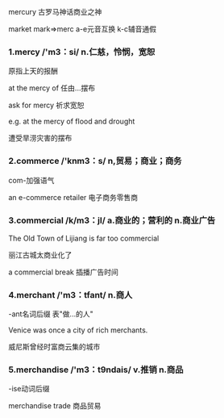 <!-- ---
title: 自定义 Vue 页面
--- -->
mercury  古罗马神话商业之神

market  mark=>merc a-e元音互换 k-c辅音通假

### 1.mercy /'m3：si/ n.仁慈，怜悯，宽恕
原指上天的报酬

at the mercy of 任由...摆布

ask for mercy 祈求宽恕

e.g. at the mercy of flood and drought

遭受旱涝灾害的摆布

### 2.commerce  /'knm3：s/ n,贸易；商业；商务 
com-加强语气

an e-commerce retailer  电子商务零售商

### 3.commercial /k/m3：jl/ a.商业的；营利的 n.商业广告

The Old Town of Lijiang is far too commercial

丽江古城太商业化了

a commercial break  插播广告时间

### 4.merchant /'m3：tfant/ n.商人
-ant名词后缀 表"做...的人"

Venice was once a city of rich merchants.

威尼斯曾经时富商云集的城市

### 5.merchandise /'m3：t9ndais/ v.推销 n.商品
-ise动词后缀

merchandise trade 商品贸易


<style>
.page-meta {
    display: none;
}
</style>